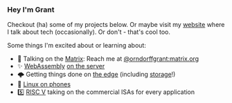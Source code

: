 ### Hey I'm Grant

Checkout (ha) some of my projects below. Or maybe visit my [website](https://orndorffgrant.com/) where I talk about tech (occasionally). Or don't - that's cool too.

Some things I'm excited about or learning about:
- 📨 Talking on the [Matrix](https://matrix.org/): Reach me at [@orndorffgrant:matrix.org](https://matrix.to/#/@orndorffgrant:matrix.org)
- ✨ [WebAssembly](https://bytecodealliance.org/) [on the server](https://twitter.com/solomonstre/status/1111004913222324225)
- 🌩 Getting things done on [the edge](https://developers.cloudflare.com/workers/learning/how-workers-works) (including [storage](https://developers.cloudflare.com/workers/learning/how-kv-works)!)
- 📱 [Linux on phones](https://www.pine64.org/pinephone/)
- 5️⃣ [RISC V](https://www.sifive.com/boards/hifive-unmatched) taking on the commercial ISAs for every application
